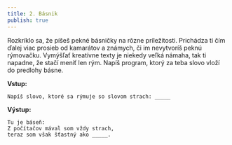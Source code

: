 ```yaml
---
title: 2. Básnik
publish: true
---
```


Rozkríklo sa, že píšeš pekné básničky na rôzne príležitosti. Prichádza ti čím ďalej viac prosieb od kamarátov a známych, či im nevytvoríš peknú rýmovačku. Vymýšľať kreatívne texty je niekedy veľká námaha, tak ti napadne, že stačí meniť len rým. Napíš program, ktorý za teba slovo vloží do predlohy básne.

**Vstup:**
```
Napíš slovo, ktoré sa rýmuje so slovom strach: _____
```

**Výstup:**
```
Tu je báseň:
Z počítačov mával som vždy strach,
teraz som však šťastný ako _____.
```
